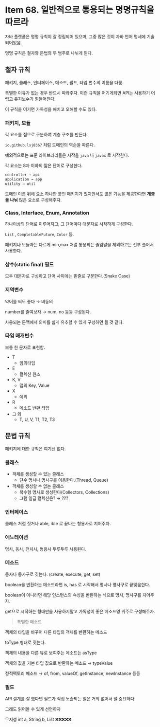 # Item 68. 일반적으로 통용되는 명명규칙을 따르라

자바 플랫폼은 명명 규칙이 잘 정립되어 있으며, 그중 많은 것이 자바 언어 명세에 기술되어있음.

명명 규칙은 철자와 문법의 두 범주로 나뉘게 된다.

## 철자 규칙

패키지, 클래스, 인터페이스, 메소드, 필드, 타입 변수의 이름을 다룸.

특별한 이유가 없는 경우 반드시 따라주자. 이런 규칙을 어기게되면 API는 사용하기 어렵고 유지보수가 힘들어진다.

이 규칙을 어기면 가독성을 해치고 오해할 수도 있다.

### 패키지, 모듈

각 요소를 점으로 구분하여 계층 구조를 만든다.

`io.github.lsj8367` 처럼 도메인의 역순을 따른다.

예외적으로는 표준 라이브러리들은 시작을 `java` 나 `javax` 로 시작한다.

각 요소는 8자 이하의 짧은 단어로 구성한다.

```java
controller → api
application → app
utility → util
```

도메인 이름 뒤에 요소 하나만 붙인 패키지가 있지만서도 많은 기능을 제공한다면 **계층을 나눠** 많은 요소로 구성해주자.

### Class, Interface, Enum, Annotation

하나이상의 단어로 이루어지고, 그 단어마다 대문자로 시작하게 구성한다.

`List` , `CompletableFuture`, `Color` 등.

패키지나 모듈과는 다르게 min,max 처럼 통용되는 줄임말을 제외하고는 전부 풀어서 사용한다.

### 상수(static final) 필드

모두 대문자로 구성하고 단어 사이에는 밑줄로 구분한다.(Snake Case)

### 지역변수

약어를 써도 좋다 → 비동의

number를 줄여보자 → num, no 등등 구성된다.

사용되는 문맥에서 의미를 쉽게 유추할 수 있게 구성하면 될 것 같다.

### 타입 매개변수

보통 한 문자로 표현함.

- T
    - 임의타입
- E
    - 컬렉션 원소
- K, V
    - 맵의 Key, Value
- X
    - 예외
- R
    - 메소드 반환 타입
- 그 외
    - T, U, V, T1, T2, T3

## 문법 규칙

패키지에 대한 규칙은 여기선 없다.

### 클래스

- 객체를 생성할 수 있는 클래스
    - 단수 명사나 명사구를 이용한다.(Thread, Queue)
- 객체를 생성할 수 없는 클래스
    - 복수형 명사로 생성한다(Collectors, Collections)
    - 그럼 일급 컬렉션은? → ???

### 인터페이스

클래스 처럼 짓거나 able, ible 로 끝나는 형용사로 지어주자.

### 애노테이션

명사, 동사, 전치사, 형용사 두루두루 사용된다.

### 메소드

동사나 동사구로 짓는다. (create, execute, get, set)

boolean을 반환하는 메소드라면 is, has 로 시작해서 명사나 명사구로 끝맺음한다.

boolean이 아니라면 해당 인스턴스의 속성을 반환하는 식으로 명사, 명사구를 지어주자.

get으로 시작하는 형태만을 사용하지말고 가독성이 좋은 메소드명 위주로 구성해주자.

> 특별한 메소드
> 

객체의 타입을 바꾸어 다른 타입의 객체를 반환하는 메소드

toType 형태로 짓는다.

객체의 내용을 다른 뷰로 보여주는 메소드는 asType

객체의 값을 기본 타입 값으로 반환하는 메소드 → typeValue

정적팩토리 메소드 → of, from, valueOf, getInstance, newInstance 등등

### 필드

API 설계를 잘 했다면 필드가 직접 노출되는 일은 거의 없어서 덜 중요하다.

그래도 읽어볼 수 있게 선언하자

무지성 int a, String b, List<Integer> ❌❌❌❌❌